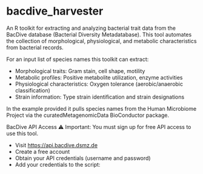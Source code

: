 # bacdive_harvester

An R toolkit for extracting and analyzing bacterial trait data from the BacDive database (Bacterial Diversity Metadatabase). This tool automates the collection of morphological, physiological, and metabolic characteristics from bacterial records.

For an input list of species names this toolkit can extract:
- Morphological traits: Gram stain, cell shape, motility
- Metabolic profiles: Positive metabolite utilization, enzyme activities
- Physiological characteristics: Oxygen tolerance (aerobic/anaerobic classification)
- Strain information: Type strain identification and strain designations

In the example provided it pulls species names from the Human Microbiome Project via the curatedMetagenomicData BioConductor package. 

BacDive API Access
⚠️ Important: You must sign up for free API access to use this tool.

- Visit https://api.bacdive.dsmz.de
- Create a free account
- Obtain your API credentials (username and password)
- Add your credentials to the script:
